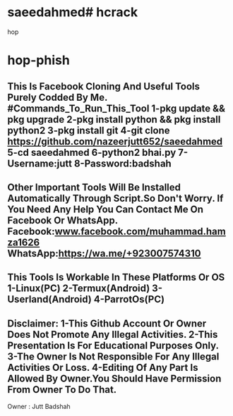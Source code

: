 # saeedahmed# hcrack
hop
# hop-phish
This Is Facebook Cloning And Useful Tools Purely Codded By Me.
#Commands_To_Run_This_Tool
1-pkg update && pkg upgrade
2-pkg install python && pkg install python2
3-pkg install git
4-git clone https://github.com/nazeerjutt652/saeedahmed
5-cd saeedahmed
6-python2 bhai.py
7-Username:jutt
8-Password:badshah
-------------------------------------------------------------------------------------------
Other Important Tools Will Be Installed Automatically Through Script.So Don't Worry.
If You Need Any Help You Can Contact Me On Facebook Or WhatsApp.
Facebook:www.facebook.com/muhammad.hamza1626
WhatsApp:https://wa.me/+923007574310
-------------------------------------------------------------------------------------------
This Tools Is Workable In These Platforms Or OS
1-Linux(PC)
2-Termux(Android)
3-Userland(Android)
4-ParrotOs(PC)
-------------------------------------------------------------------------------------------
Disclaimer:
1-This Github Account Or Owner Does Not Promote Any Illegal Activities.
2-This Presentation Is For Educational Purposes Only.
3-The Owner Is Not Responsible For Any Illegal Activities Or Loss.
4-Editing Of Any Part Is Allowed By Owner.You Should Have Permission From Owner To Do That.
-------------------------------------------------------------------------------------------
Owner : Jutt Badshah
